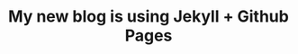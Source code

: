 ---
layout: page
title: My new blog is using Jekyll + Github Pages
comments: true

encrypted: a12f0d3e3827bd11fff16e9aeebe8fced4649259539684deb5fa4106a163d160U2FsdGVkX1+zwBCOSsXEhzpEh3JwXApv87m3aE75QEc=
---